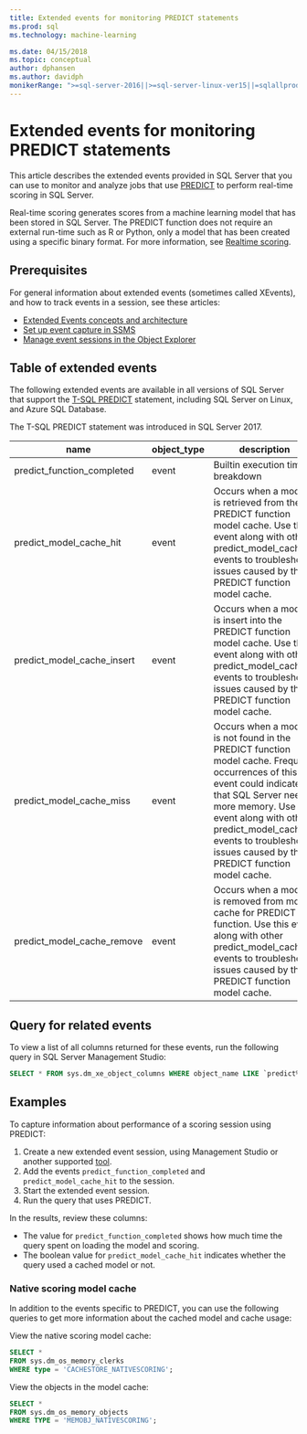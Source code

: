 ```yaml
---
title: Extended events for monitoring PREDICT statements
ms.prod: sql
ms.technology: machine-learning

ms.date: 04/15/2018  
ms.topic: conceptual
author: dphansen
ms.author: davidph
monikerRange: ">=sql-server-2016||>=sql-server-linux-ver15||=sqlallproducts-allversions"
---
```


# Extended events for monitoring PREDICT statements

This article describes the extended events provided in SQL Server that you can use to monitor and analyze jobs that use [PREDICT](https://docs.microsoft.com/sql/t-sql/queries/predict-transact-sql) to perform real-time scoring in SQL Server.

Real-time scoring generates scores from a machine learning model that has been stored in SQL Server. The PREDICT function does not require an external run-time such as R or Python, only a model that has been created using a specific binary format. For more information, see [Realtime scoring](https://docs.microsoft.com/sql/advanced-analytics/real-time-scoring).

## Prerequisites

For general information about extended events (sometimes called XEvents), and how to track events in a session, see these articles:

+ [Extended Events concepts and architecture](https://docs.microsoft.com/sql/relational-databases/extended-events/extended-events)
+ [Set up event capture in SSMS](https://docs.microsoft.com/sql/relational-databases/extended-events/quick-start-extended-events-in-sql-server)
+ [Manage event sessions in the Object Explorer](https://docs.microsoft.com/sql/relational-databases/extended-events/manage-event-sessions-in-the-object-explorer)

## Table of extended events

The following extended events are available in all versions of SQL Server that support the [T-SQL PREDICT](https://docs.microsoft.com/sql/t-sql/queries/predict-transact-sql) statement, including SQL Server on Linux, and Azure SQL Database. 

The T-SQL PREDICT statement was introduced in SQL Server 2017. 

|name |object_type|description| 
|----|----|----|
|predict_function_completed	|event	|Builtin execution time breakdown|
|predict_model_cache_hit |event|Occurs when a model is retrieved from the PREDICT function model cache. Use this event along with other predict_model_cache_* events to troubleshoot issues caused by the PREDICT function model cache.|
|predict_model_cache_insert	|event	|	Occurs when a model is insert into the PREDICT function model cache. Use this event along with other predict_model_cache_* events to troubleshoot issues caused by the PREDICT function model cache.	|
|predict_model_cache_miss	|event|Occurs when a model is not found in the PREDICT function model cache. Frequent occurrences of this event could indicate that SQL Server needs more memory. Use this event along with other predict_model_cache_* events to troubleshoot issues caused by the PREDICT function model cache.|
|predict_model_cache_remove	|event| Occurs when a model is removed from model cache for PREDICT function. Use this event along with other predict_model_cache_* events to troubleshoot issues caused by the PREDICT function model cache.|

## Query for related events

To view a list of all columns returned for these events, run the following query in SQL Server Management Studio:

```sql
SELECT * FROM sys.dm_xe_object_columns WHERE object_name LIKE `predict%'
```

## Examples

To capture information about performance of a scoring session using PREDICT:

1. Create a new extended event session, using Management Studio or another supported [tool](https://docs.microsoft.com/sql/relational-databases/extended-events/extended-events-tools).
2. Add the events `predict_function_completed` and `predict_model_cache_hit` to the session.
3. Start the extended event session.
4. Run the query that uses PREDICT.

In the results, review these columns:

+ The value for `predict_function_completed` shows how much time the query spent on loading the model and scoring.
+ The boolean value for `predict_model_cache_hit` indicates whether the query used a cached model or not. 

### Native scoring model cache

In addition to the events specific to PREDICT, you can use the following queries to get more information about the cached model and cache usage:

View the native scoring model cache:

```sql
SELECT *
FROM sys.dm_os_memory_clerks
WHERE type = 'CACHESTORE_NATIVESCORING';
```

View the objects in the model cache:

```sql
SELECT *
FROM sys.dm_os_memory_objects
WHERE TYPE = 'MEMOBJ_NATIVESCORING';
```

